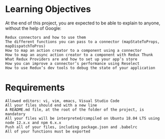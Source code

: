 # Learning Objectives
At the end of this project, you are expected to be able to explain to anyone, without the help of Google:

	Redux connectors and how to use them
	The different functions you can pass to a connector (mapStateToProps, mapDispatchToPros)
	How to map an action creator to a component using a connector
	How to map an async action creator to a component with Redux Thunk
	What Redux Providers are and how to set up your app’s store
	How you can improve a connector’s performance using Reselect
	How to use Redux’s dev tools to debug the state of your application
# Requirements
	Allowed editors: vi, vim, emacs, Visual Studio Code
	All your files should end with a new line
	A README.md file, at the root of the folder of the project, is mandatory
	All your files will be interpreted/compiled on Ubuntu 18.04 LTS using node 12.x.x and npm 6.x.x
	Push all of your files, including package.json and .babelrc
	All of your functions must be exported
